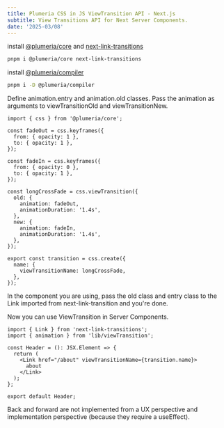 ```yaml
---
title: Plumeria CSS in JS ViewTransition API - Next.js
subtitle: View Transitions API for Next Server Components.
date: '2025-03/08'
---
```


install [@plumeria/core](https://plumeria.dev/docs/) and [next-link-transitions](https://www.npmjs.com/package/next-link-transitions/)

```sh
pnpm i @plumeria/core next-link-transitions
```

install [@plumeria/compiler](https://www.npmjs.com/package/@plumeria/compiler/)

```sh
pnpm i -D @plumeria/compiler
```

Define animation.entry and animation.old classes.
Pass the animation as arguments to viewTransitionOld and viewTransitionNew.

```tsx
import { css } from '@plumeria/core';

const fadeOut = css.keyframes({
  from: { opacity: 1 },
  to: { opacity: 1 },
});

const fadeIn = css.keyframes({
  from: { opacity: 0 },
  to: { opacity: 1 },
});

const longCrossFade = css.viewTransition({
  old: {
    animation: fadeOut,
    animationDuration: '1.4s',
  },
  new: {
    animation: fadeIn,
    animationDuration: '1.4s',
  },
});

export const transition = css.create({
  name: {
    viewTransitionName: longCrossFade,
  },
});
```

In the component you are using, pass the old class and entry class to the Link imported from next-link-transition and you're done.

Now you can use ViewTransition in Server Components.

```tsx
import { Link } from 'next-link-transitions';
import { animation } from 'lib/viewTransition';

const Header = (): JSX.Element => {
  return (
    <Link href="/about" viewTransitionName={transition.name}>
      about
    </Link>
  );
};

export default Header;
```

Back and forward are not implemented from a UX perspective and implementation perspective (because they require a useEffect).
